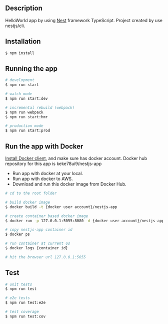 ## Description
HelloWorld app by using [Nest](https://github.com/nestjs/nest) framework TypeScript. Project created by use nestjs/cli.

## Installation

```bash
$ npm install
```

## Running the app

```bash
# development
$ npm run start

# watch mode
$ npm run start:dev

# incremental rebuild (webpack)
$ npm run webpack
$ npm run start:hmr

# production mode
$ npm run start:prod
```

## Run the app with Docker
[Install Docker client](https://www.docker.com/get-started), and make sure has docker account. Docker hub repository for this app is keke78ui9/nestjs-app
+ Run app with docker at your local.
+ Run app with docker to AWS.
+ Download and run this docker image from Docker Hub.

```bash
# cd to the root folder

# build docker image
$ docker build -t {docker user account}/nestjs-app

# create container based docker image
$ docker run -p 127.0.0.1:5055:8080 -d {docker user account}/nestjs-app

# copy nestjs-app container id
$ docker ps

# run container at current os
$ docker logs {container id}

# hit the browser url 127.0.0.1:5055
```


## Test

```bash
# unit tests
$ npm run test

# e2e tests
$ npm run test:e2e

# test coverage
$ npm run test:cov
```

